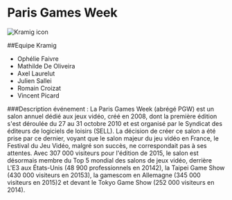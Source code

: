 # Paris Games Week

![Kramig icon](http://calloftherun.com/img/kramig_logo.png)

##Equipe Kramig
- Ophélie Faivre
- Mathilde De Oliveira
- Axel Laurelut
- Julien Sallei
- Romain Croizat
- Vincent Picard

###Description événement : 
La Paris Games Week (abrégé PGW) est un salon annuel dédié aux jeux vidéo, créé en 2008, dont la première édition s'est déroulée du 27 au 31 octobre 2010 et est organisé par le Syndicat des éditeurs de logiciels de loisirs (SELL). La décision de créer ce salon a été prise par ce dernier, voyant que le salon majeur du jeu vidéo en France, le Festival du Jeu Vidéo, malgré son succès, ne correspondait pas à ses attentes. Avec 307 000 visiteurs pour l'édition de 2015, le salon est désormais membre du Top 5 mondial des salons de jeux vidéo, derrière L'E3 aux États-Unis (48 900 professionnels en 20142), la Taipei Game Show (430 000 visiteurs en 20153), la gamescom en Allemagne (345 000 visiteurs en 2015)2 et devant le Tokyo Game Show (252 000 visiteurs en 2014). 